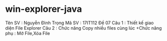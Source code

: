 # win-explorer-java

Tên SV : Nguyễn Đình Trọng
Mã SV : 17IT112
Đề 07
Câu 1 : Thiết kế giao diện File Explorer
Câu 2 : Chức năng Copy nhiều files cùng lúc
+Chức năng phụ : Mở File,Xóa File

